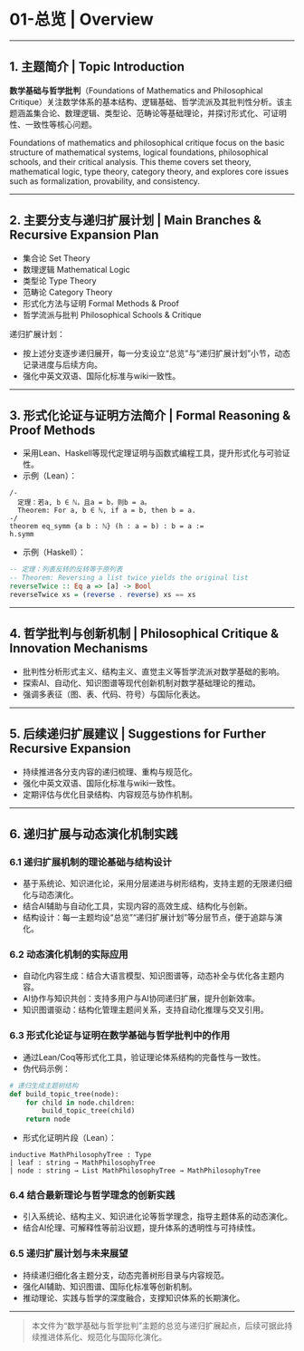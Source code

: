 # 01-总览 | Overview

---

## 1. 主题简介 | Topic Introduction

**数学基础与哲学批判**（Foundations of Mathematics and Philosophical Critique）关注数学体系的基本结构、逻辑基础、哲学流派及其批判性分析。该主题涵盖集合论、数理逻辑、类型论、范畴论等基础理论，并探讨形式化、可证明性、一致性等核心问题。

Foundations of mathematics and philosophical critique focus on the basic structure of mathematical systems, logical foundations, philosophical schools, and their critical analysis. This theme covers set theory, mathematical logic, type theory, category theory, and explores core issues such as formalization, provability, and consistency.

---

## 2. 主要分支与递归扩展计划 | Main Branches & Recursive Expansion Plan

- 集合论 Set Theory
- 数理逻辑 Mathematical Logic
- 类型论 Type Theory
- 范畴论 Category Theory
- 形式化方法与证明 Formal Methods & Proof
- 哲学流派与批判 Philosophical Schools & Critique

递归扩展计划：

- 按上述分支逐步递归展开，每一分支设立“总览”与“递归扩展计划”小节，动态记录进度与后续方向。
- 强化中英文双语、国际化标准与wiki一致性。

---

## 3. 形式化论证与证明方法简介 | Formal Reasoning & Proof Methods

- 采用Lean、Haskell等现代定理证明与函数式编程工具，提升形式化与可验证性。
- 示例（Lean）：

```lean
/-
  定理：若a, b ∈ ℕ，且a = b，则b = a。
  Theorem: For a, b ∈ ℕ, if a = b, then b = a.
-/
theorem eq_symm {a b : ℕ} (h : a = b) : b = a :=
h.symm
```

- 示例（Haskell）：

```haskell
-- 定理：列表反转的反转等于原列表
-- Theorem: Reversing a list twice yields the original list
reverseTwice :: Eq a => [a] -> Bool
reverseTwice xs = (reverse . reverse) xs == xs
```

---

## 4. 哲学批判与创新机制 | Philosophical Critique & Innovation Mechanisms

- 批判性分析形式主义、结构主义、直觉主义等哲学流派对数学基础的影响。
- 探索AI、自动化、知识图谱等现代创新机制对数学基础理论的推动。
- 强调多表征（图、表、代码、符号）与国际化表达。

---

## 5. 后续递归扩展建议 | Suggestions for Further Recursive Expansion

- 持续推进各分支内容的递归梳理、重构与规范化。
- 强化中英文双语、国际化标准与wiki一致性。
- 定期评估与优化目录结构、内容规范与协作机制。

---

## 6. 递归扩展与动态演化机制实践

### 6.1 递归扩展机制的理论基础与结构设计

- 基于系统论、知识进化论，采用分层递进与树形结构，支持主题的无限递归细化与动态演化。
- 结合AI辅助与自动化工具，实现内容的高效生成、结构化与创新。
- 结构设计：每一主题均设“总览”“递归扩展计划”等分层节点，便于追踪与演化。

### 6.2 动态演化机制的实际应用

- 自动化内容生成：结合大语言模型、知识图谱等，动态补全与优化各主题内容。
- AI协作与知识共创：支持多用户与AI协同递归扩展，提升创新效率。
- 知识图谱驱动：结构化管理主题间关系，支持自动化推理与交叉引用。

### 6.3 形式化论证与证明在数学基础与哲学批判中的作用

- 通过Lean/Coq等形式化工具，验证理论体系结构的完备性与一致性。
- 伪代码示例：

```python
# 递归生成主题树结构
def build_topic_tree(node):
    for child in node.children:
        build_topic_tree(child)
    return node
```

- 形式化证明片段（Lean）：

```lean
inductive MathPhilosophyTree : Type
| leaf : string → MathPhilosophyTree
| node : string → List MathPhilosophyTree → MathPhilosophyTree
```

### 6.4 结合最新理论与哲学理念的创新实践

- 引入系统论、结构主义、知识进化论等哲学理念，指导主题体系的动态演化。
- 结合AI伦理、可解释性等前沿议题，提升体系的透明性与可持续性。

### 6.5 递归扩展计划与未来展望

- 持续递归细化各主题分支，动态完善树形目录与内容规范。
- 强化AI辅助、知识图谱、国际化标准等创新机制。
- 推动理论、实践与哲学的深度融合，支撑知识体系的长期演化。

---

> 本文件为“数学基础与哲学批判”主题的总览与递归扩展起点，后续可据此持续推进体系化、规范化与国际化演化。
